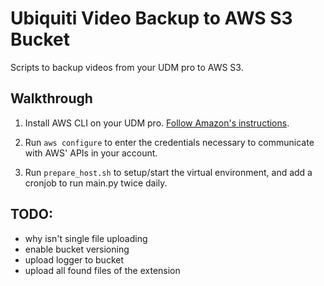 # Ubiquiti Video Backup to AWS S3 Bucket

Scripts to backup videos from your UDM pro to AWS S3.

## Walkthrough

1. Install AWS CLI on your UDM pro.  [Follow Amazon's instructions](https://docs.aws.amazon.com/cli/latest/userguide/getting-started-install.html).

2. Run `aws configure` to enter the credentials necessary to communicate with AWS' APIs in your account.

3. Run `prepare_host.sh` to setup/start the virtual environment, and add a cronjob to run main.py twice daily.

## TODO: 
- why isn't single file uploading
- enable bucket versioning
- upload logger to bucket
- upload all found files of the extension
